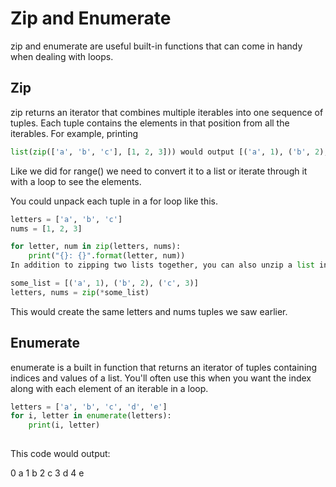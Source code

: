 # Zip and Enumerate
zip and enumerate are useful built-in functions that can come in handy when dealing with loops.

## Zip
zip returns an iterator that combines multiple iterables into one sequence of tuples. Each tuple contains the elements in that position from all the iterables. For example, printing
```python
list(zip(['a', 'b', 'c'], [1, 2, 3])) would output [('a', 1), ('b', 2), ('c', 3)].
```

Like we did for range() we need to convert it to a list or iterate through it with a loop to see the elements.

You could unpack each tuple in a for loop like this.
```python
letters = ['a', 'b', 'c']
nums = [1, 2, 3]

for letter, num in zip(letters, nums):
    print("{}: {}".format(letter, num))
In addition to zipping two lists together, you can also unzip a list into tuples using an asterisk.

some_list = [('a', 1), ('b', 2), ('c', 3)]
letters, nums = zip(*some_list)
```
This would create the same letters and nums tuples we saw earlier.

## Enumerate
enumerate is a built in function that returns an iterator of tuples containing indices and values of a list. You'll often use this when you want the index along with each element of an iterable in a loop.

```python
letters = ['a', 'b', 'c', 'd', 'e']
for i, letter in enumerate(letters):
    print(i, letter)
    
```
This code would output:

0 a
1 b
2 c
3 d
4 e
